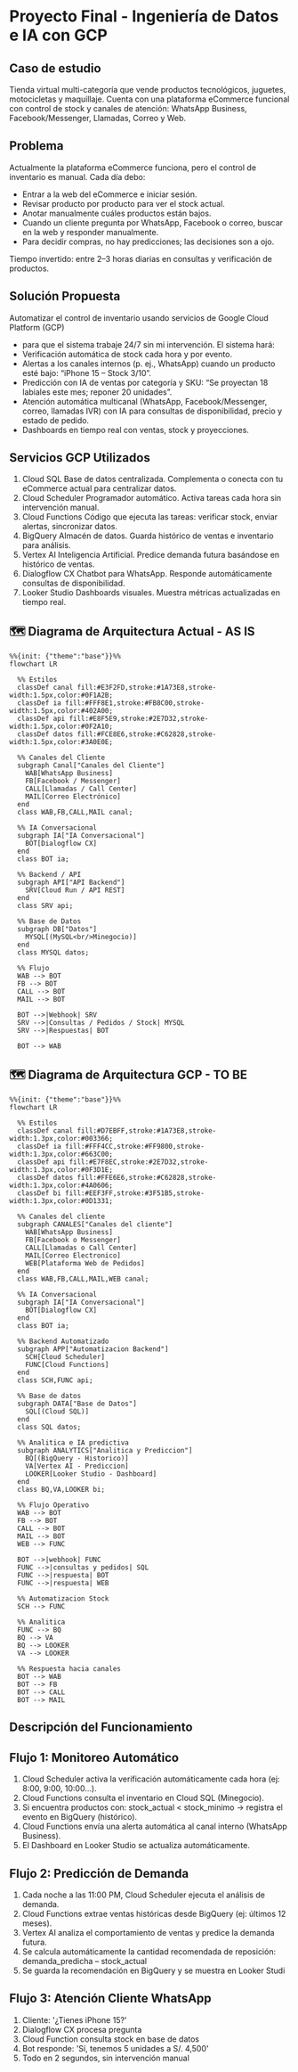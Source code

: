 # Proyecto Final - Ingeniería de Datos e IA con GCP

## **Caso de estudio**
Tienda virtual multi-categoría que vende productos tecnológicos, juguetes, motocicletas y maquillaje. Cuenta con una plataforma eCommerce funcional con control de stock y canales de atención: WhatsApp Business, Facebook/Messenger, Llamadas, Correo y Web.

## **Problema**
Actualmente la plataforma eCommerce funciona, pero el control de inventario es manual. Cada día debo:
* Entrar a la web del eCommerce e iniciar sesión.
* Revisar producto por producto para ver el stock actual.
* Anotar manualmente cuáles productos están bajos.
* Cuando un cliente pregunta por WhatsApp, Facebook o correo, buscar en la web y responder manualmente.
* Para decidir compras, no hay predicciones; las decisiones son a ojo.

Tiempo invertido: entre 2–3 horas diarias en consultas y verificación de productos.

## **Solución Propuesta**
Automatizar el control de inventario usando servicios de Google Cloud Platform (GCP)
* para que el sistema trabaje 24/7 sin mi intervención. El sistema hará:
* Verificación automática de stock cada hora y por evento.
* Alertas a los canales internos (p. ej., WhatsApp) cuando un producto esté bajo: “iPhone 15 – Stock 3/10”.
* Predicción con IA de ventas por categoría y SKU: “Se proyectan 18 labiales este mes; reponer 20 unidades”.
* Atención automática multicanal (WhatsApp, Facebook/Messenger, correo, llamadas IVR) con IA para consultas de disponibilidad, precio y estado de pedido.
* Dashboards en tiempo real con ventas, stock y proyecciones.

## **Servicios GCP Utilizados**
1. Cloud SQL
Base de datos centralizada. Complementa o conecta con tu eCommerce actual para centralizar datos.
2. Cloud Scheduler
Programador automático. Activa tareas cada hora sin intervención manual.
3. Cloud Functions
Código que ejecuta las tareas: verificar stock, enviar alertas, sincronizar datos.
4. BigQuery
Almacén de datos. Guarda histórico de ventas e inventario para análisis.
5. Vertex AI
Inteligencia Artificial. Predice demanda futura basándose en histórico de ventas.
6. Dialogflow CX
Chatbot para WhatsApp. Responde automáticamente consultas de disponibilidad.
7. Looker Studio
Dashboards visuales. Muestra métricas actualizadas en tiempo real.


## 🗺️ Diagrama de Arquitectura Actual - AS IS

```mermaid
%%{init: {"theme":"base"}}%%
flowchart LR

  %% Estilos
  classDef canal fill:#E3F2FD,stroke:#1A73E8,stroke-width:1.5px,color:#0F1A2B;
  classDef ia fill:#FFF8E1,stroke:#FB8C00,stroke-width:1.5px,color:#402A00;
  classDef api fill:#E8F5E9,stroke:#2E7D32,stroke-width:1.5px,color:#0F2A10;
  classDef datos fill:#FCE8E6,stroke:#C62828,stroke-width:1.5px,color:#3A0E0E;

  %% Canales del Cliente
  subgraph Canal["Canales del Cliente"]
    WAB[WhatsApp Business]
    FB[Facebook / Messenger]
    CALL[Llamadas / Call Center]
    MAIL[Correo Electrónico]
  end
  class WAB,FB,CALL,MAIL canal;

  %% IA Conversacional
  subgraph IA["IA Conversacional"]
    BOT[Dialogflow CX]
  end
  class BOT ia;

  %% Backend / API
  subgraph API["API Backend"]
    SRV[Cloud Run / API REST]
  end
  class SRV api;

  %% Base de Datos
  subgraph DB["Datos"]
    MYSQL[(MySQL<br/>Minegocio)]
  end
  class MYSQL datos;

  %% Flujo
  WAB --> BOT
  FB --> BOT
  CALL --> BOT
  MAIL --> BOT

  BOT -->|Webhook| SRV
  SRV -->|Consultas / Pedidos / Stock| MYSQL
  SRV -->|Respuestas| BOT

  BOT --> WAB
```
## 🗺️ Diagrama de Arquitectura GCP - TO BE
```mermaid
%%{init: {"theme":"base"}}%%
flowchart LR

  %% Estilos
  classDef canal fill:#D7EBFF,stroke:#1A73E8,stroke-width:1.3px,color:#003366;
  classDef ia fill:#FFF4CC,stroke:#FF9800,stroke-width:1.3px,color:#663C00;
  classDef api fill:#E7F8EC,stroke:#2E7D32,stroke-width:1.3px,color:#0F3D1E;
  classDef datos fill:#FFE6E6,stroke:#C62828,stroke-width:1.3px,color:#4A0606;
  classDef bi fill:#EEF3FF,stroke:#3F51B5,stroke-width:1.3px,color:#0D1331;

  %% Canales del cliente
  subgraph CANALES["Canales del cliente"]
    WAB[WhatsApp Business]
    FB[Facebook o Messenger]
    CALL[Llamadas o Call Center]
    MAIL[Correo Electronico]
    WEB[Plataforma Web de Pedidos]
  end
  class WAB,FB,CALL,MAIL,WEB canal;

  %% IA Conversacional
  subgraph IA["IA Conversacional"]
    BOT[Dialogflow CX]
  end
  class BOT ia;

  %% Backend Automatizado
  subgraph APP["Automatizacion Backend"]
    SCH[Cloud Scheduler]
    FUNC[Cloud Functions]
  end
  class SCH,FUNC api;

  %% Base de datos
  subgraph DATA["Base de Datos"]
    SQL[(Cloud SQL)]
  end
  class SQL datos;

  %% Analitica e IA predictiva
  subgraph ANALYTICS["Analitica y Prediccion"]
    BQ[(BigQuery - Historico)]
    VA[Vertex AI - Prediccion]
    LOOKER[Looker Studio - Dashboard]
  end
  class BQ,VA,LOOKER bi;

  %% Flujo Operativo
  WAB --> BOT
  FB --> BOT
  CALL --> BOT
  MAIL --> BOT
  WEB --> FUNC

  BOT -->|webhook| FUNC
  FUNC -->|consultas y pedidos| SQL
  FUNC -->|respuesta| BOT
  FUNC -->|respuesta| WEB

  %% Automatizacion Stock
  SCH --> FUNC

  %% Analitica
  FUNC --> BQ
  BQ --> VA
  BQ --> LOOKER
  VA --> LOOKER

  %% Respuesta hacia canales
  BOT --> WAB
  BOT --> FB
  BOT --> CALL
  BOT --> MAIL
```
## **Descripción del Funcionamiento**
## **Flujo 1: Monitoreo Automático**
  1. Cloud Scheduler activa la verificación automáticamente cada hora (ej: 8:00, 9:00, 10:00…).
  2. Cloud Functions consulta el inventario en Cloud SQL (Minegocio).
  3. Si encuentra productos con:
    stock_actual < stock_minimo
    → registra el evento en BigQuery (histórico).
  4. Cloud Functions envía una alerta automática al canal interno (WhatsApp Business).
  5. El Dashboard en Looker Studio se actualiza automáticamente.
## **Flujo 2: Predicción de Demanda**
  1. Cada noche a las 11:00 PM, Cloud Scheduler ejecuta el análisis de demanda.
  2. Cloud Functions extrae ventas históricas desde BigQuery (ej: últimos 12 meses).
  3. Vertex AI analiza el comportamiento de ventas y predice la demanda futura.
  4. Se calcula automáticamente la cantidad recomendada de reposición:
    demanda_predicha – stock_actual
  5. Se guarda la recomendación en BigQuery y se muestra en Looker Studi
## **Flujo 3: Atención Cliente WhatsApp**
  1. Cliente: '¿Tienes iPhone 15?'
  2. Dialogflow CX procesa pregunta
  3. Cloud Function consulta stock en base de datos
  4. Bot responde: 'Sí, tenemos 5 unidades a S/. 4,500'
  5. Todo en 2 segundos, sin intervención manual
